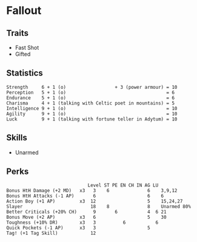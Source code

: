Fallout
=======

Traits
------

* Fast Shot
* Gifted

Statistics
----------

    Strength     6 + 1 (o)                  + 3 (power armour) = 10
    Perception   5 + 1 (o)                                     = 6
    Endurance    5 + 1 (o)                                     = 6
    Charisma     4 + 1 (talking with Celtic poet in mountains) = 5
    Intelligence 9 + 1 (o)                                     = 10
    Agility      9 + 1 (o)                                     = 10
    Luck         9 + 1 (talking with fortune teller in Adytum) = 10

Skills
------

* Unarmed

Perks
-----

                                  Level ST PE EN CH IN AG LU
    Bonus HtH Damage (+2 MD)   x3   3    6              6    3,9,12
    Bonus HtH Attacks (-1 AP)       6                   6    6
    Action Boy (+1 AP)         x3  12                   5    15,24,27
    Slayer                         18    8              8    Unarmed 80%
    Better Criticals (+20% CH)      9       6           4  6 21
    Bonus Move (+2 AP)         x3   6                   5    30
    Toughness (+10% DR)        x3   3          6           6
    Quick Pockets (-1 AP)      x3   3                   5
    Tag! (+1 Tag Skill)            12
